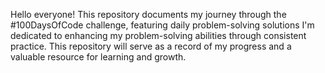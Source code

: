 Hello everyone!
This repository documents my journey through the #100DaysOfCode challenge, featuring daily problem-solving solutions 
I'm dedicated to enhancing my problem-solving abilities through consistent practice.
This repository will serve as a record of my progress and a valuable resource for learning and growth.
